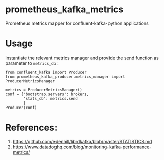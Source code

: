 # prometheus_kafka_metrics
 Prometheus metrics mapper for confluent-kafka-python applications

# Usage
instantiate the relevant metrics manager and provide the send function as parameter to `metrics_cb` :

```pycon
from confluent_kafka import Producer
from prometheus_kafka_producer.metrics_manager import ProducerMetricsManager

metrics = ProducerMetricsManager()
conf = {'bootstrap.servers': brokers,
        'stats_cb': metrics.send
        }
Producer(conf)

```

# References:
1) https://github.com/edenhill/librdkafka/blob/master/STATISTICS.md
2) https://www.datadoghq.com/blog/monitoring-kafka-performance-metrics/

